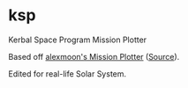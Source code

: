 # ksp
Kerbal Space Program Mission Plotter

Based off [alexmoon's Mission Plotter](http://alexmoon.github.io/ksp "alexmoon's Mission Plotter") ([Source](https://github.com/alexmoon/ksp "GitHub Repository")).

Edited for real-life Solar System.
